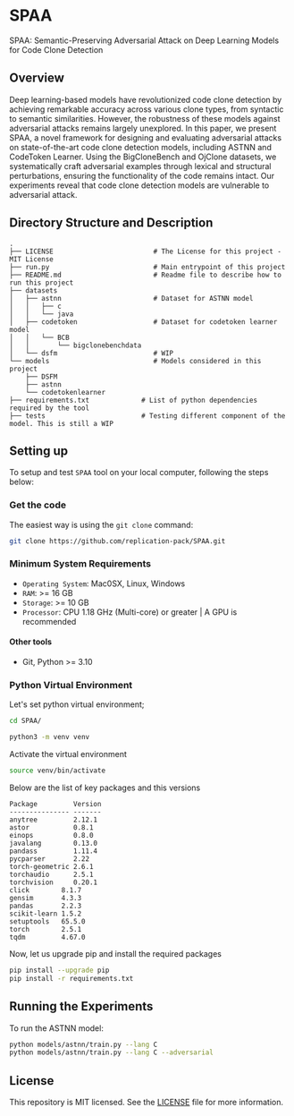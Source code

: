 # SPAA
SPAA: Semantic-Preserving Adversarial Attack on Deep Learning Models for Code Clone Detection
## Overview
Deep learning-based models have revolutionized code clone detection by achieving remarkable accuracy across various clone types, from syntactic to semantic similarities. However, the robustness of these models against adversarial attacks remains largely unexplored. In this paper, we present SPAA, a novel framework for designing and evaluating adversarial attacks on state-of-the-art code clone detection models, including ASTNN and CodeToken Learner. Using the BigCloneBench and OjClone datasets, we systematically craft adversarial examples through lexical and structural perturbations, ensuring the functionality of the code remains intact. Our experiments reveal that code clone detection models are vulnerable to adversarial attack.

## Directory Structure and Description
```
.
├── LICENSE                         # The License for this project - MIT License
├── run.py                          # Main entrypoint of this project
├── README.md                       # Readme file to describe how to run this project
├── datasets
│   ├── astnn                       # Dataset for ASTNN model
│   │   ├── c
│   │   └── java
│   ├── codetoken                   # Dataset for codetoken learner model
│   │   └── BCB
│   │       └── bigclonebenchdata   
│   └── dsfm                        # WIP
└── models                          # Models considered in this project
    ├── DSFM
    ├── astnn
    └── codetokenlearner
├── requirements.txt             # List of python dependencies required by the tool
├── tests                        # Testing different component of the model. This is still a WIP
```


## Setting up 
To setup and test `SPAA` tool on your local computer, following the steps below:
### Get the code
The easiest way is using the `git clone` command:

```bash
git clone https://github.com/replication-pack/SPAA.git
```
### Minimum System Requirements
- `Operating System`: Mac0SX, Linux, Windows
- `RAM`: >= 16 GB
- `Storage`: >= 10 GB
- `Processor`: CPU 1.18 GHz (Multi-core) or greater | A GPU is recommended
#### Other tools
- Git, Python >= 3.10
### Python Virtual Environment
Let's set python virtual environment;

```bash
cd SPAA/

python3 -m venv venv
```
Activate the virtual environment 

```bash
source venv/bin/activate
```
Below are the list of key packages and this versions 
```
Package         Version
--------------- -------
anytree         2.12.1
astor           0.8.1
einops          0.8.0
javalang        0.13.0
pandass         1.11.4
pycparser       2.22
torch-geometric 2.6.1
torchaudio      2.5.1
torchvision     0.20.1
click        8.1.7
gensim       4.3.3
pandas       2.2.3
scikit-learn 1.5.2
setuptools   65.5.0
torch        2.5.1
tqdm         4.67.0
```

Now, let us upgrade pip and install the required packages
```bash
pip install --upgrade pip
pip install -r requirements.txt
```

## Running the Experiments
To run the ASTNN model:
```bash
python models/astnn/train.py --lang C 
python models/astnn/train.py --lang C --adversarial
```

## License
This repository is MIT licensed. See the [LICENSE](./LICENSE) file for more information.

